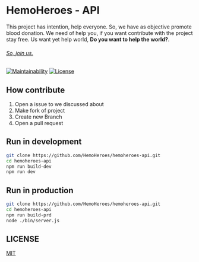 # HemoHeroes - API 
This project has intention, help everyone. So, we have as objective promote blood donation. 
We need of help you, if you want contribute with the project stay free. Us want yet help world, **Do you want to help the world?**.

###### [So, join us.](https://github.com/HemoHeroes/hemoheroes-api#fork-destination-box)

[![Maintainability](https://api.codeclimate.com/v1/badges/3b4f2525cc84c9000df1/maintainability)](https://codeclimate.com/github/HemoHeroes/hemoheroes-api/maintainability)
<a href="https://github.com/HemoHeroes"><img src="https://img.shields.io/npm/l/vue.svg" alt="License"></a>

## How contribute
1. Open a issue to we discussed about
2. Make fork of project
3. Create new Branch
4. Open a pull request

## Run in development
```bash
git clone https://github.com/HemoHeroes/hemoheroes-api.git
cd hemoheroes-api
npm run build-dev
npm run dev
```

## Run in production
```bash
git clone https://github.com/HemoHeroes/hemoheroes-api.git
cd hemoheroes-api
npm run build-prd
node ./bin/server.js
```

## LICENSE
 [MIT](https://opensource.org/licenses/MIT)
